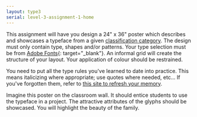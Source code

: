 ```yaml
---
layout: type3
serial: level-3-assignment-1-home
---
```

This assignment will have you design a 24" x 36" poster which describes and showcases a typeface from a given [classification category](/kb/classification-categories.html). The design must only contain type, shapes and/or patterns. Your type selection must be from [Adobe Fonts](https://fonts.adobe.com){: target="_blank"}. An informal grid will create the structure of your layout. Your application of colour should be restrained.

You need to put all the type rules you've learned to date into practice. This means italicizing where appropriate; use quotes where needed, etc… If you've forgotten them, refer to [this site to refresh your memory](https://practicaltypography.com/).

Imagine this poster on the classroom wall. It should entice students to use the typeface in a project. The attractive attributes of the glyphs should be showcased. You will highlight the beauty of the family.